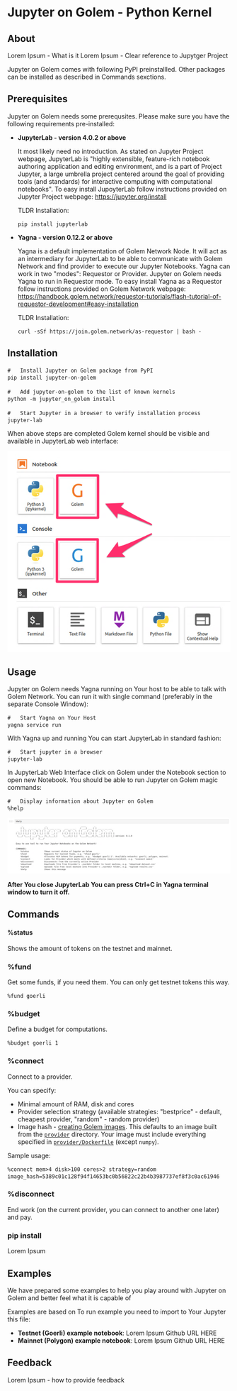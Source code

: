 # Jupyter on Golem - Python Kernel

## About

Lorem Ipsum - What is it
Lorem Ipsum - Clear reference to Jupytger Project

Jupyter on Golem comes with following PyPI preinstallled. Other packages can be installed  as described in Commands sexctions.

## Prerequisites

Jupyter on Golem needs some prerequsites. Please make sure you have the following requirements pre-installed:

*   **JupyterLab - version 4.0.2 or above**

    It most likely need no introduction. As stated on Jupyter Project webpage, JupyterLab is "highly extensible, feature-rich notebook authoring application and editing environment, and is a part of Project Jupyter, a large umbrella project centered around the goal of providing tools (and standards) for interactive computing with computational notebooks". To easy install JupoyterLab follow instructions provided on Jupyter Project webpage: https://jupyter.org/install

    TLDR Installation:
    ```
    pip install jupyterlab
    ```

*   **Yagna - version 0.12.2 or above**

    Yagna is a default implementation of Golem Network Node. It will act as an intermediary for JupyterLab to be able to communicate with Golem Network and find provider to execute our Jupyter Notebooks. Yagna can work in two "modes": Requestor or Provider. Jupyter on Golem needs Yagna to run in Requestor mode. To easy install Yagna as a Requestor follow instructions provided on Golem Network webpage: https://handbook.golem.network/requestor-tutorials/flash-tutorial-of-requestor-development#easy-installation

    TLDR Installation:
    ```
    curl -sSf https://join.golem.network/as-requestor | bash -
    ```

## Installation

```
#   Install Jupyter on Golem package from PyPI
pip install jupyter-on-golem

#   Add jupyter-on-golem to the list of known kernels
python -m jupyter_on_golem install

#   Start Jupyter in a browser to verify installation process
jupyter-lab
```

When above steps are completed Golem kernel should be visible and available in JupyterLab web interface:

![Screenshot of a Golem kernel visible in JupyterLab web interface.](https://github.com/golemfactory/golem-kernel-python/blob/7f8669fbef78bfb4dc6ff9fbddc41e63d81bb2ba/Jupyter_on_Golem_kernel.png)

## Usage

Jupyter on Golem needs Yagna running on Your host to be able to talk with Golem Network. You can run it with single command (preferably in the separate Console Window):

```
#   Start Yagna on Your Host
yagna service run
```
With Yagna up and running You can start JupyterLab in standard fashion:

```
#   Start jupyter in a browser
jupyter-lab
```
In JupyterLab Web Interface click on Golem under the Notebook section to open new Notebook. You should be able to run Jupyter on Golem magic commands:

```
#   Display information about Jupyter on Golem
%help
```

![Screenshot of a Golem help output in JupyterLab web interface.](https://github.com/golemfactory/golem-kernel-python/blob/7f8669fbef78bfb4dc6ff9fbddc41e63d81bb2ba/Jupyter_on_Golem_help.png)

**After You close JupyterLab You can press Ctrl+C in Yagna terminal window to turn it off.** 

## Commands

#### %status

Shows the amount of tokens on the testnet and mainnet.

### %fund

Get some funds, if you need them. You can only get testnet tokens this way.

```
%fund goerli
```

### %budget

Define a budget for computations.

```
%budget goerli 1
```

### %connect

Connect to a provider.

You can specify:

*   Minimal amount of RAM, disk and cores
*   Provider selection strategy (available strategies: "bestprice" - default, cheapest provider, "random" - random provider)
*   Image hash - [creating Golem images](https://handbook.golem.network/requestor-tutorials/vm-runtime/convert-a-docker-image-into-a-golem-image). This
    defaults to an image built from the [`provider`](provider) directory. Your image must include everything specified in [`provider/Dockerfile`](provider/Dockerfile) (except `numpy`).

Sample usage:

```
%connect mem>4 disk>100 cores>2 strategy=random image_hash=5389c01c128f94f14653bc0b56822c22b4b3987737ef8f3c0ac61946
```

### %disconnect

End work (on the current provider, you can connect to another one later) and pay.

### pip install

Lorem Ipsum

## Examples

We have prepared some examples to help you play around with Jupyter on Golem and better feel what it is capable of

Examples are based on
To run example you need to import to Your Jupyter this file:

*   **Testnet (Goerli) example notebook**: Lorem Ipsum  Github URL HERE
*   **Mainnet (Polygon) example notebook**: Lorem Ipsum  Github URL HERE

## Feedback

Lorem Ipsum - how to provide feedback
